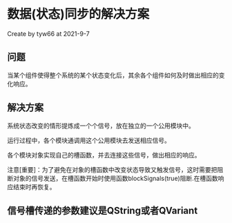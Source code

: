 # 数据(状态)同步的解决方案

Create by tyw66 at 2021-9-7


## 问题

当某个组件使得整个系统的某个状态变化后，其余各个组件如何及时做出相应的变化响应。
  
## 解决方案


系统状态改变的情形提炼成一个个信号，放在独立的一个公用模块中。

运行过程中，各个模块通调用这个公用模块去发送相应信号。

各个模块对象实现自己的槽函数，并去连接这些信号，做出相应的响应。

注意[重要]：为了避免在对象的槽函数中改变状态导致又触发信号，这时需要把阻断对象的信号发送，在槽函数开始时使用函数blockSignals(true)阻断.在槽函数响应结束时再恢复。

信号槽传递的参数建议是QString或者QVariant
-------------------------------------------------------------------------------